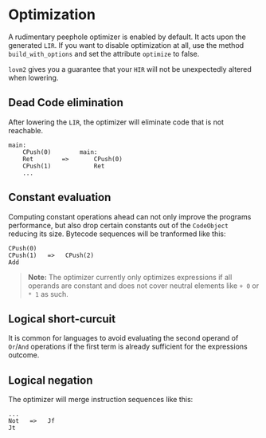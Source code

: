 # Optimization

A rudimentary peephole optimizer is enabled by default. It acts upon the generated `LIR`. If you want to disable optimization at all, use the method `build_with_options` and set the attribute `optimize` to false.

`lovm2` gives you a guarantee that your `HIR` will not be unexpectedly altered when lowering.

## Dead Code elimination

After lowering the `LIR`, the optimizer will eliminate code that is not reachable.

``` lir
main:               
    CPush(0)        main:
    Ret        =>       CPush(0)
    CPush(1)            Ret
    ...
```

## Constant evaluation

Computing constant operations ahead can not only improve the programs performance, but also drop certain constants out of the `CodeObject` reducing its size. Bytecode sequences will be tranformed like this:

``` bytecode
CPush(0)
CPush(1)   =>   CPush(2)
Add
```

> **Note:** The optimizer currently only optimizes expressions if all operands are constant and does not cover neutral elements like `+ 0` or `* 1` as such.

## Logical short-curcuit

It is common for languages to avoid evaluating the second operand of `Or`/`And` operations if the first term is already sufficient for the expressions outcome.

## Logical negation

The optimizer will merge instruction sequences like this:

``` bytecode
...
Not   =>   Jf
Jt
```
